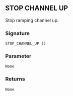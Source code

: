 ## STOP CHANNEL UP

Stop ramping channel up.


### Signature

`STOP_CHANNEL_UP ()`


### Parameter

`None`


### Returns

`None`